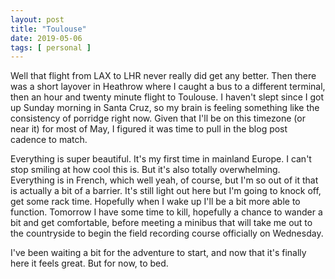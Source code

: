 ```yaml
---
layout: post
title: "Toulouse"
date: 2019-05-06
tags: [ personal ]
---
```


Well that flight from LAX to LHR never really did get any better. Then there was a short layover in Heathrow where
I caught a bus to a different terminal, then an hour and twenty minute flight to Toulouse. I haven't slept since I got
up Sunday morning in Santa Cruz, so my brain is feeling something like the consistency of porridge right now. Given that
I'll be on this timezone (or near it) for most of May, I figured it was time to pull in the blog post cadence to match.

Everything is super beautiful. It's my first time in mainland Europe. I can't stop smiling at how cool this is. But
it's also totally overwhelming. Everything is in French, which well yeah, of course, but I'm so out of it that is
actually a bit of a barrier. It's still light out here but I'm going to knock off, get some rack time. Hopefully when
I wake up I'll be a bit more able to function. Tomorrow I have some time to kill, hopefully a chance to wander a bit
and get comfortable, before meeting a minibus that will take me out to the countryside to begin the field recording
course officially on Wednesday.

I've been waiting a bit for the adventure to start, and now that it's finally here it feels great. But for now, to bed.

